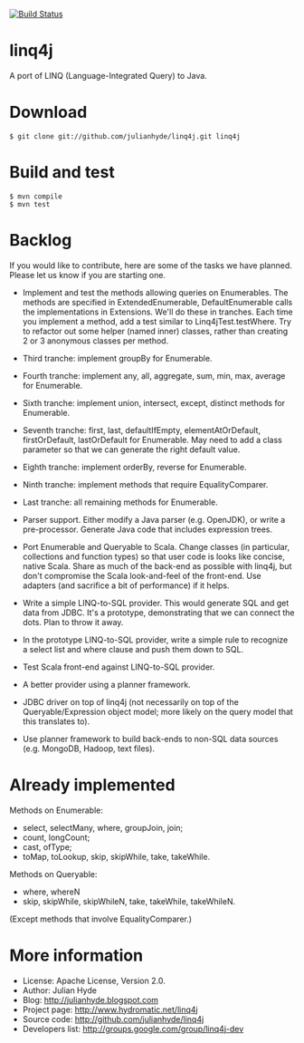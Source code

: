 [![Build Status](https://travis-ci.org/julianhyde/linq4j.png)](https://travis-ci.org/julianhyde/linq4j)

linq4j
======

A port of LINQ (Language-Integrated Query) to Java.

Download
========

    $ git clone git://github.com/julianhyde/linq4j.git linq4j

Build and test
==============

    $ mvn compile
    $ mvn test

Backlog
=======

If you would like to contribute, here are some of the tasks we have planned.
Please let us know if you are starting one.

* Implement and test the methods allowing queries on Enumerables. The methods
  are specified in ExtendedEnumerable, DefaultEnumerable calls the
  implementations in Extensions. We'll do these in tranches. Each time you
  implement a method, add a test similar to Linq4jTest.testWhere.
  Try to refactor out some helper (named inner) classes, rather than creating
  2 or 3 anonymous classes per method.

* Third tranche: implement groupBy for Enumerable.

* Fourth tranche: implement any, all, aggregate, sum, min, max, average
  for Enumerable.

* Sixth tranche: implement union, intersect, except, distinct methods
  for Enumerable.

* Seventh tranche: first, last, defaultIfEmpty, elementAtOrDefault,
  firstOrDefault, lastOrDefault for Enumerable. May need to add a class
  parameter so that we can generate the right default value.

* Eighth tranche: implement orderBy, reverse for Enumerable.

* Ninth tranche: implement methods that require EqualityComparer.

* Last tranche: all remaining methods for Enumerable.

* Parser support. Either modify a Java parser (e.g. OpenJDK), or write a
  pre-processor. Generate Java code that includes expression trees.

* Port Enumerable and Queryable to Scala. Change classes (in particular,
  collections and function types) so that user code is looks like concise,
  native Scala. Share as much of the back-end as possible with linq4j, but
  don't compromise the Scala look-and-feel of the front-end. Use adapters
  (and sacrifice a bit of performance) if it helps.

* Write a simple LINQ-to-SQL provider. This would generate SQL and get data
  from JDBC. It's a prototype, demonstrating that we can connect the dots.
  Plan to throw it away.

* In the prototype LINQ-to-SQL provider, write a simple rule to recognize a
  select list and where clause and push them down to SQL.

* Test Scala front-end against LINQ-to-SQL provider.

* A better provider using a planner framework.

* JDBC driver on top of linq4j (not necessarily on top of the
  Queryable/Expression object model; more likely on the query model that this
  translates to).

* Use planner framework to build back-ends to non-SQL data sources (e.g.
  MongoDB, Hadoop, text files).

Already implemented
===================

Methods on Enumerable:
* select, selectMany, where, groupJoin, join;
* count, longCount;
* cast, ofType;
* toMap, toLookup, skip, skipWhile, take, takeWhile.

Methods on Queryable:
* where, whereN
* skip, skipWhile, skipWhileN, take, takeWhile, takeWhileN.

(Except methods that involve EqualityComparer.)

More information
================

* License: Apache License, Version 2.0.
* Author: Julian Hyde
* Blog: http://julianhyde.blogspot.com
* Project page: http://www.hydromatic.net/linq4j
* Source code: http://github.com/julianhyde/linq4j
* Developers list: http://groups.google.com/group/linq4j-dev
